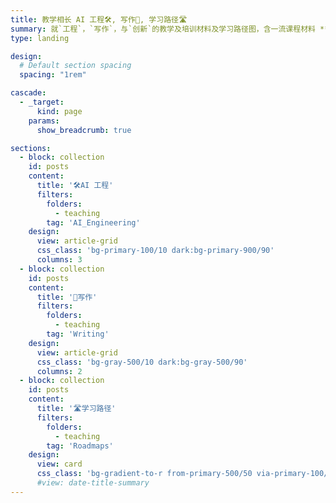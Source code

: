 ```yaml
---
title: 教学相长 AI 工程🛠️, 写作📝, 学习路径🛣️ 
summary: 就`工程`，`写作`，与`创新`的教学及培训材料及学习路径图，含一流课程材料 **API, ML & AI**，以及 **EAP写作📝**, **AI 代理** 与 **AI 工程🛠️** 的内容 （含总览的 **学习路径🛣️**）。
type: landing

design:
  # Default section spacing
  spacing: "1rem"

cascade:
  - _target:
      kind: page
    params:
      show_breadcrumb: true

sections:
  - block: collection
    id: posts
    content:
      title: '🛠️AI 工程'
      filters:
        folders:
          - teaching
        tag: 'AI_Engineering'
    design:
      view: article-grid
      css_class: 'bg-primary-100/10 dark:bg-primary-900/90'
      columns: 3
  - block: collection
    id: posts
    content:
      title: '📝写作'
      filters:
        folders:
          - teaching
        tag: 'Writing'
    design:
      view: article-grid
      css_class: 'bg-gray-500/10 dark:bg-gray-500/90'
      columns: 2
  - block: collection
    id: posts
    content:
      title: '🛣️学习路径'
      filters:
        folders:
          - teaching
        tag: 'Roadmaps'
    design:
      view: card
      css_class: 'bg-gradient-to-r from-primary-500/50 via-primary-100/10 to-primary-500/50 dark:bg-gradient-to-r dark:via-primary-900/90'
      #view: date-title-summary
---
```


<!-- $block.design. background | spacing.padding | clip_path | css_style | css_class | columns | {{/* Special case: Slider widget. */}} loop | interval -->